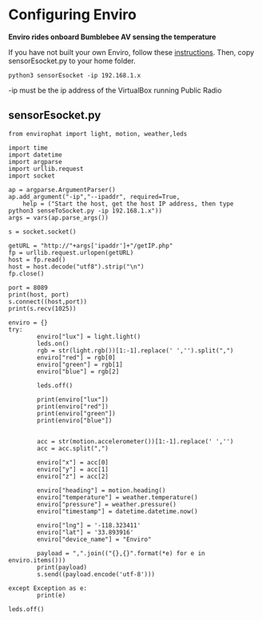 <h1>Configuring Enviro</h1>

<b>Enviro rides onboard Bumblebee AV sensing the temperature</b>

If you have not built your own Enviro, follow these [instructions](https://github.com/NelsonPython/Enviro).  Then, copy sensorEsocket.py to your home folder.

```
python3 sensorEsocket -ip 192.168.1.x
```

-ip must be the ip address of the VirtualBox running Public Radio

<h2>sensorEsocket.py</h2>

```
from envirophat import light, motion, weather,leds

import time
import datetime
import argparse
import urllib.request
import socket

ap = argparse.ArgumentParser()
ap.add_argument("-ip","--ipaddr", required=True,
    help = ("Start the host, get the host IP address, then type python3 senseToSocket.py -ip 192.168.1.x"))
args = vars(ap.parse_args())

s = socket.socket()

getURL = "http://"+args['ipaddr']+"/getIP.php"
fp = urllib.request.urlopen(getURL)
host = fp.read()
host = host.decode("utf8").strip("\n")
fp.close()

port = 8089
print(host, port)
s.connect((host,port))
print(s.recv(1025))

enviro = {}
try:
        enviro["lux"] = light.light()
        leds.on()
        rgb = str(light.rgb())[1:-1].replace(' ','').split(",")
        enviro["red"] = rgb[0]
        enviro["green"] = rgb[1]
        enviro["blue"] = rgb[2]

        leds.off()

        print(enviro["lux"])
        print(enviro["red"])
        print(enviro["green"])
        print(enviro["blue"])


        acc = str(motion.accelerometer())[1:-1].replace(' ','')
        acc = acc.split(",")

        enviro["x"] = acc[0]
        enviro["y"] = acc[1]
        enviro["z"] = acc[2]

        enviro["heading"] = motion.heading()
        enviro["temperature"] = weather.temperature()
        enviro["pressure"] = weather.pressure()
        enviro["timestamp"] = datetime.datetime.now()

        enviro["lng"] = '-118.323411'
        enviro["lat"] = '33.893916'
        enviro["device_name"] = "Enviro"

        payload = ",".join(("{},{}".format(*e) for e in enviro.items()))
        print(payload)
        s.send((payload.encode('utf-8')))

except Exception as e:
        print(e)

leds.off()
```
